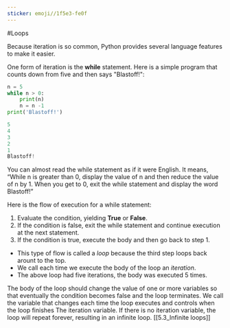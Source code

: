 ```yaml
---
sticker: emoji//1f5e3-fe0f
---
```

#Loops

Because iteration is so common, Python provides several language features to make it easier.

One form of iteration is the **while** statement. 
Here is a simple program that counts down from five and then says "Blastoff!":
```python
n = 5
while n > 0:
    print(n)
    n = n -1
print('Blastoff!')

5
4
3
2
1
Blastoff!
```
You can almost read the while statement as if it were English. It means, “While n is greater than 0, display the value of n and then reduce the value of n by 1. When you get to 0, exit the while statement and display the word Blastoff!”

Here is the flow of execution for a while statement:
1. Evaluate the condition, yielding **True** or **False**.
2. If the condition is false, exit the while statement and continue execution at the next statement.
3. If the condition is true, execute the body and then go back to step 1.
- This type of flow is called a *loop* because the third step loops back arount to the top.
- We call each time we execute the body of the loop an *iteration*. 
- The above loop had five iterations, the body was executed 5 times.

The body of the loop should change the value of one or more variables so that eventually the condition becomes false and the loop terminates. We call the variable that changes each time the loop executes and controls when the loop finishes
The iteration variable. If there is no iteration variable, the loop will repeat forever, resulting in an infinite loop.
[[5.3_Infinite loops]]